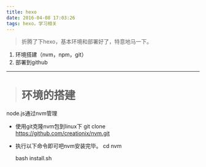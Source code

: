 ```yaml
---
title: hexo
date: 2016-04-08 17:03:26
tags: hexo，学习相关
---
```


>折腾了下hexo，基本环境和部署好了，特意地马一下。

1. 环境搭建（nvm，npm，git）
2. 部署到github

***


># **环境的搭建** #

node.js通过nvm管理

- 使用git克隆nvm包到linux下
    git clone https://github.com/creationix/nvm.git

- 执行以下命令即可吧nvm安装完毕。
    cd nvm
    
    bash install.sh